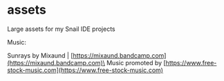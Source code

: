 # assets
Large assets for my Snail IDE projects

Music:

Sunrays by Mixaund | [https://mixaund.bandcamp.com](https://mixaund.bandcamp.com)\
Music promoted by [https://www.free-stock-music.com](https://www.free-stock-music.com)
